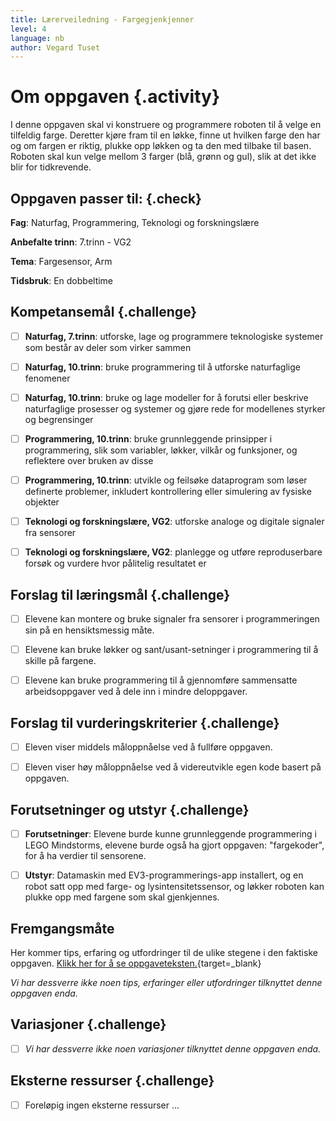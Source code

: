 ```yaml
---
title: Lærerveiledning - Fargegjenkjenner
level: 4
language: nb
author: Vegard Tuset
---
```


# Om oppgaven {.activity}

I denne oppgaven skal vi konstruere og programmere roboten til å velge en
tilfeldig farge. Deretter kjøre fram til en løkke, finne ut hvilken farge den
har og om fargen er riktig, plukke opp løkken og ta den med tilbake til basen.
Roboten skal kun velge mellom 3 farger (blå, grønn og gul), slik at det ikke
blir for tidkrevende.

## Oppgaven passer til: {.check}

 __Fag__: Naturfag, Programmering, Teknologi og forskningslære

__Anbefalte trinn__: 7.trinn - VG2

__Tema__: Fargesensor, Arm

__Tidsbruk__: En dobbeltime

## Kompetansemål {.challenge}

- [ ] __Naturfag, 7.trinn__: utforske, lage og programmere teknologiske systemer
      som består av deler som virker sammen

- [ ] __Naturfag, 10.trinn__: bruke programmering til å utforske naturfaglige
      fenomener

- [ ] __Naturfag, 10.trinn__: bruke og lage modeller for å forutsi eller
      beskrive naturfaglige prosesser og systemer og gjøre rede for modellenes
      styrker og begrensinger

- [ ] __Programmering, 10.trinn__: bruke grunnleggende prinsipper i
      programmering, slik som variabler, løkker, vilkår og funksjoner, og
      reflektere over bruken av disse

- [ ] __Programmering, 10.trinn__: utvikle og feilsøke dataprogram som løser
      definerte problemer, inkludert kontrollering eller simulering av fysiske
      objekter

- [ ] __Teknologi og forskningslære, VG2__: utforske analoge og digitale
      signaler fra sensorer

- [ ] __Teknologi og forskningslære, VG2__: planlegge og utføre reproduserbare
      forsøk og vurdere hvor pålitelig resultatet er

## Forslag til læringsmål {.challenge}

- [ ] Elevene kan montere og bruke signaler fra sensorer i programmeringen sin
      på en hensiktsmessig måte.

- [ ] Elevene kan bruke løkker og sant/usant-setninger i programmering til å
      skille på fargene.

- [ ] Elevene kan bruke programmering til å gjennomføre sammensatte
      arbeidsoppgaver ved å dele inn i mindre deloppgaver.

## Forslag til vurderingskriterier {.challenge}

- [ ] Eleven viser middels måloppnåelse ved å fullføre oppgaven.

- [ ] Eleven viser høy måloppnåelse ved å videreutvikle egen kode basert på
      oppgaven.

## Forutsetninger og utstyr {.challenge}

- [ ] __Forutsetninger__: Elevene burde kunne grunnleggende programmering i LEGO
      Mindstorms, elevene burde også ha gjort oppgaven: "fargekoder", for å
      ha verdier til sensorene.

- [ ] __Utstyr__: Datamaskin med EV3-programmerings-app installert, og en robot
      satt opp med farge- og lysintensitetssensor, og løkker roboten kan plukke
      opp med fargene som skal gjenkjennes.

## Fremgangsmåte

Her kommer tips, erfaring og utfordringer til de ulike stegene i den faktiske
oppgaven.
[Klikk her for å se oppgaveteksten.](../lys_5fargegjenkjenner2/5fargegjenkjenner2_nb.html){target=_blank}

_Vi har dessverre ikke noen tips, erfaringer eller utfordringer tilknyttet denne
oppgaven enda._

## Variasjoner {.challenge}

- [ ]  _Vi har dessverre ikke noen variasjoner tilknyttet denne oppgaven enda._

## Eksterne ressurser {.challenge}

- [ ] Foreløpig ingen eksterne ressurser ...
